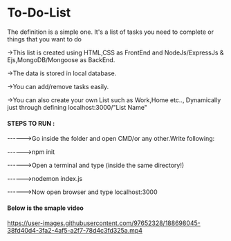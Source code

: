 # To-Do-List
The definition is a simple one. It's a list of tasks you need to complete or things that you want to do

->This list is created using HTML,CSS as FrontEnd and NodeJs/ExpressJs & Ejs,MongoDB/Mongoose as BackEnd.

->The data is stored in local database.

->You can add/remove tasks easily.

->You can also create your own List such as Work,Home etc.., Dynamically just through defining localhost:3000/"List Name"

<h4> STEPS TO RUN :</h4>
 
 ------>Go inside the folder and open CMD/or any other.Write following:
 
 ------>npm init
 
 ------>Open a terminal and type (inside the same directory!)
 
 ------>nodemon index.js 
 
 ------>Now open browser and type localhost:3000
 <h4>Below is the smaple video</h4>
 
 https://user-images.githubusercontent.com/97652328/188698045-38fd40d4-3fa2-4af5-a2f7-78d4c3fd325a.mp4
 
